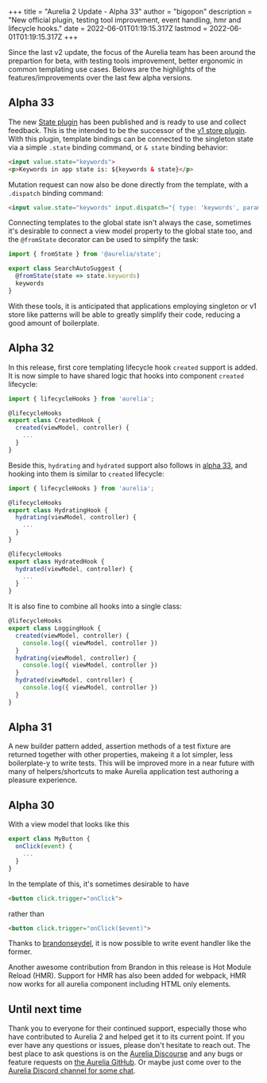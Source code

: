 +++
title = "Aurelia 2 Update - Alpha 33"
author = "bigopon"
description = "New official plugin, testing tool improvement, event handling, hmr and lifecycle hooks."
date = 2022-06-01T01:19:15.317Z
lastmod = 2022-06-01T01:19:15.317Z
+++

Since the last v2 update, the focus of the Aurelia team has been around the prepartion for beta, with testing tools improvement, better ergonomic in common templating use cases. Belows are the highlights of the features/improvements over the last few alpha versions.

## Alpha 33

The new [State plugin](https://docs.aurelia.io/developer-guides/state) has been published and is ready to use and collect feedback. This is the intended to be the successor of the [v1 store plugin](http://aurelia.io/docs/plugins/store). With this plugin, template bindings can be connected to the singleton state via a simple `.state` binding command, or `& state` binding behavior:

```html
<input value.state="keywords">
<p>Keywords in app state is: ${keywords & state}</p>
```

Mutation request can now also be done directly from the template, with a `.dispatch` binding command:
```html
<input value.state="keywords" input.dispatch="{ type: 'keywords', params: [$event.target.value] }">
```

Connecting templates to the global state isn't always the case, sometimes it's desirable to connect a view model property to the global state too, and the `@fromState` decorator can be used to simplify the task:

```ts
import { fromState } from '@aurelia/state';

export class SearchAutoSuggest {
  @fromState(state => state.keywords)
  keywords
}
```

With these tools, it is anticipated that applications employing singleton or v1 store like patterns will be able to greatly simplify their code, reducing a good amount of boilerplate.

## Alpha 32

In this release, first core templating lifecycle hook `created` support is added. It is now simple to have shared logic that hooks into component `created` lifecycle:
```ts
import { lifecycleHooks } from 'aurelia';

@lifecycleHooks
export class CreatedHook {
  created(viewModel, controller) {
    ...
  }
}
```

Beside this, `hydrating` and `hydrated` support also follows in [alpha 33](#alpha-33), and hooking into them is similar to `created` lifecycle:
```ts
import { lifecycleHooks } from 'aurelia';

@lifecycleHooks
export class HydratingHook {
  hydrating(viewModel, controller) {
    ...
  }
}

@lifecycleHooks
export class HydratedHook {
  hydrated(viewModel, controller) {
    ...
  }
}
```

It is also fine to combine all hooks into a single class:
```ts
@lifecycleHooks
export class LoggingHook {
  created(viewModel, controller) {
    console.log({ viewModel, controller })
  }
  hydrating(viewModel, controller) {
    console.log({ viewModel, controller })
  }
  hydrated(viewModel, controller) {
    console.log({ viewModel, controller })
  }
}
```

## Alpha 31

A new builder pattern added, assertion methods of a test fixture are returned together with other properties, makeing it a lot simpler, less boilerplate-y to write tests. This will be improved more in a near future with many of  helpers/shortcuts to make Aurelia application test authoring a pleasure experience.

## Alpha 30

With a view model that looks like this
```ts
export class MyButton {
  onClick(event) {
    ...
  }
}
```
In the template of this, it's sometimes desirable to have
```html
<button click.trigger="onClick">
```
rather than
```html
<button click.trigger="onClick($event)">
```

Thanks to [brandonseydel](https://github.com/brandonseydel), it is now possible to write event handler like the former.

Another awesome contribution from Brandon in this release is Hot Module Reload (HMR). Support for HMR has also been added for webpack, HMR now works for all aurelia component including HTML only elements.

## Until next time

Thank you to everyone for their continued support, especially those who have contributed to Aurelia 2 and helped get it to its current point. If you ever have any questions or issues, please don't hesitate to reach out. The best place to ask questions is on the [Aurelia Discourse](https://discourse.aurelia.io/) and any bugs or feature requests on [the Aurelia GitHub](https://github.com/aurelia/aurelia/issues). Or maybe just come over to the [Aurelia Discord channel for some chat](https://discord.gg/RBtyM6u).